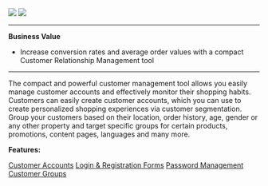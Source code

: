 <div class='feature-text'>
    <div class='feature-images'>
    <img class="light-mode" src="https://spryker.s3.eu-central-1.amazonaws.com/docs/Document+360/Capabilities+icons/light/CRM.svg"/>
    <img class="dark-mode" src="https://spryker.s3.eu-central-1.amazonaws.com/docs/Document+360/Capabilities+icons/dark/CRM.svg"/>
    </div>
    <div class="feature-text-wrap">

***
**Business Value**
* Increase conversion rates and average order values with a compact Customer Relationship Management tool
***
        
The compact and powerful customer management tool allows you easily manage customer accounts and effectively monitor their shopping habits. Customers can easily create customer accounts, which you can use to create personalized shopping experiences via customer segmentation. Group your customers based on their location, order history, age, gender or any other property and target specific groups for certain products, promotions, content pages, languages and many more.
    </div>
    </div>

**Features:**

<div>
<a class="feature-link" href="https://documentation.spryker.com/v5/docs/en/customer-accounts">Customer Accounts</a>    
<a class="feature-link" href="https://documentation.spryker.com/v5/docs/login-registration-forms">Login & Registration Forms</a>
<a class="feature-link" href="https://documentation.spryker.com/v5/docs/en/password-management">Password Management</a>
<a class="feature-link" href="https://documentation.spryker.com/v5/docs/en/customer-groups">Customer Groups</a>
</div>